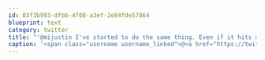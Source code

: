 ```yaml
---
id: 03f3b993-dfbb-4f08-a3ef-2e84fde57864
blueprint: text
category: twitter
title: "'@mijustin I've started to do the same thing. Even if it hits me at 3am"
caption: '<span class="username username_linked">@<a href="https://twitter.com/mijustin" title="Justin Jackson">mijustin</a></span> I''ve started to do the same thing. Even if it hits me at 3am'
---
```

